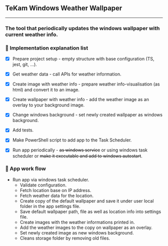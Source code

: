 ## TeKam Windows Weather Wallpaper
------

### The tool that periodically updates the windows wallpaper with current weather info.

### :memo: Implementation explanation list

- [x] Prepare project setup - empty structure with base configuration (TS, jest, git, ...).
- [x] Get weather data - call APIs for weather information.
- [x] Create image with weather info - prepare weather info-visualisation (as html) and convert it to an image.
- [x] Create wallpaper with weather info - add the weather image as an overlay to your background image.
- [x] Change windows background - set newly created wallpaper as windows background.
- [x] Add tests.
- [x] Make PowerShell script to add app to the Task Scheduler.
- [x] Run app periodically - ~~as windows service~~ or using windows task scheduler 
	or ~~make it executable and add to windows autostart~~.


### :sunrise: App work flow
- Run app via windows task scheduler.
	- Validate configuration.
	- Fetch location base on IP address.
	- Fetch weather data for the location.
	- Create copy of the default wallpaper and save it under user local folder in the app	settings file.
	- Save default wallpaper path, file as well as location info into settings file.
	- Create images with the weather informations printed in.
	- Add the weather images to the copy on wallpaper as an overlay.
	- Set newly created image as new windows background.
	- Cleans storage folder by removing old files.

